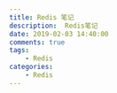 ```yaml
---
title: Redis 笔记
description:  Redis笔记
date: 2019-02-03 14:40:00
comments: true
tags: 
    - Redis
categories:
    - Redis
---
```


